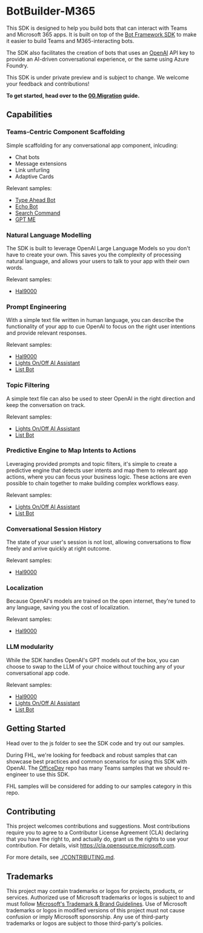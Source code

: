 # BotBuilder-M365

This SDK is designed to help you build bots that can interact with Teams and Microsoft 365 apps. It is built on top of the [Bot Framework SDK](https://github.com/microsoft/botbuilder-js) to make it easier to build Teams and M365-interacting bots.

The SDK also facilitates the creation of bots that uses an [OpenAI](https://openai.com/api/) API key to provide an AI-driven conversational experience, or the same using Azure Foundry.

This SDK is under private preview and is subject to change. We welcome your feedback and contributions!

**To get started, head over to the [00.Migration](getting-started/00.MIGRATION.md) guide.**

## Capabilities

### Teams-Centric Component Scaffolding

Simple scaffolding for any conversational app component, inlcuding:

- Chat bots
- Message extensions
- Link unfurling
- Adaptive Cards

Relevant samples:

- [Type Ahead Bot](https://github.com/microsoft/botbuilder-m365/tree/main/js/samples/adaptiveCards/typeAheadBot)
- [Echo Bot](https://github.com/microsoft/botbuilder-m365/tree/main/js/samples/messaging/echoBot)
- [Search Command](https://github.com/microsoft/botbuilder-m365/tree/main/js/samples/messageExtensions/searchCommand)
- [GPT ME](https://github.com/microsoft/botbuilder-m365/tree/main/js/samples/ai/gptME)

### Natural Language Modelling

The SDK is built to leverage OpenAI Large Language Models so you don't have to create your own. This saves you the complexity of processing natural language, and allows your users to talk to your app with their own words.

Relevant samples:

- [Hal9000](https://github.com/microsoft/botbuilder-m365/tree/main/js/samples/ai/hal9000)

### Prompt Engineering

With a simple text file written in human language, you can describe the functionality of your app to cue OpenAI to focus on the right user intentions and provide relevant responses.

Relevant samples:

- [Hal9000](https://github.com/microsoft/botbuilder-m365/tree/main/js/samples/ai/hal9000)
- [Lights On/Off AI Assistant](https://github.com/microsoft/botbuilder-m365/tree/main/js/samples/ai/lightBot)
- [List Bot](https://github.com/microsoft/botbuilder-m365/tree/main/js/samples/ai/listBot)

### Topic Filtering

A simple text file can also be used to steer OpenAI in the right direction and keep the conversation on track.

Relevant samples:

- [Lights On/Off AI Assistant](https://github.com/microsoft/botbuilder-m365/tree/main/js/samples/ai/lightBot)
- [List Bot](https://github.com/microsoft/botbuilder-m365/tree/main/js/samples/ai/listBot)

### Predictive Engine to Map Intents to Actions

Leveraging provided prompts and topic filters, it's simple to create a predictive engine that detects user intents and map them to relevant app actions, where you can focus your business logic. These actions are even possible to chain together to make building complex workflows easy.

Relevant samples:

- [Lights On/Off AI Assistant](https://github.com/microsoft/botbuilder-m365/tree/main/js/samples/ai/lightBot)
- [List Bot](https://github.com/microsoft/botbuilder-m365/tree/main/js/samples/ai/listBot)

### Conversational Session History

The state of your user's session is not lost, allowing conversations to flow freely and arrive quickly at right outcome.

Relevant samples:

- [Hal9000](https://github.com/microsoft/botbuilder-m365/tree/main/js/samples/ai/hal9000)

### Localization

Because OpenAI's models are trained on the open internet, they're tuned to any language, saving you the cost of localization.

Relevant samples:

- [Hal9000](https://github.com/microsoft/botbuilder-m365/tree/main/js/samples/ai/hal9000)

### LLM modularity

While the SDK handles OpenAI's GPT models out of the box, you can choose to swap to the LLM of your choice without touching any of your conversational app code.

Relevant samples:

- [Hal9000](https://github.com/microsoft/botbuilder-m365/tree/main/js/samples/ai/hal9000)
- [Lights On/Off AI Assistant](https://github.com/microsoft/botbuilder-m365/tree/main/js/samples/ai/lightBot)
- [List Bot](https://github.com/microsoft/botbuilder-m365/tree/main/js/samples/ai/listBot)

## Getting Started

Head over to the js folder to see the SDK code and try out our samples.

During FHL, we're looking for feedback and robust samples that can showcase best practices and common scenarios for using this SDK with OpenAI. The [OfficeDev](https://github.com/orgs/OfficeDev/repositories?language=&q=microsoft-teams-apps&sort=&type=all) repo has many Teams samples that we should re-engineer to use this SDK.

FHL samples will be considered for adding to our samples category in this repo.

## Contributing

This project welcomes contributions and suggestions. Most contributions require you to agree to a
Contributor License Agreement (CLA) declaring that you have the right to, and actually do, grant us
the rights to use your contribution. For details, visit https://cla.opensource.microsoft.com.

For more details, see [./CONTRIBUTING.md](./CONTRIBUTING.md).

## Trademarks

This project may contain trademarks or logos for projects, products, or services. Authorized use of Microsoft
trademarks or logos is subject to and must follow
[Microsoft's Trademark & Brand Guidelines](https://www.microsoft.com/en-us/legal/intellectualproperty/trademarks/usage/general).
Use of Microsoft trademarks or logos in modified versions of this project must not cause confusion or imply Microsoft sponsorship.
Any use of third-party trademarks or logos are subject to those third-party's policies.
